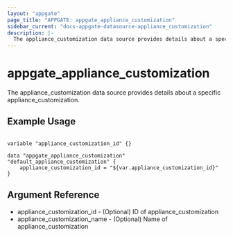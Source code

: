 ```yaml
---
layout: "appgate"
page_title: "APPGATE: appgate_appliance_customization"
sidebar_current: "docs-appgate-datasource-appliance_customization"
description: |-
  The appliance_customization data source provides details about a specific appliance_customization.
---
```


# appgate_appliance_customization

The appliance_customization data source provides details about a specific appliance_customization.


## Example Usage

```hcl

variable "appliance_customization_id" {}

data "appgate_appliance_customization" "default_appliance_customization" {
    appliance_customization_id = "${var.appliance_customization_id}"
}

```

## Argument Reference

* appliance_customization_id - (Optional) ID of appliance_customization
* appliance_customization_name - (Optional) Name of appliance_customization
